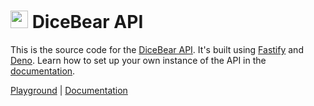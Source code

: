 <h1><img src="https://dicebear.com/logo-readme.svg" width="28" /> DiceBear API</h1>

This is the source code for the [DiceBear API](https://dicebear.com/how-to-use/http-api). It's built using [Fastify](https://fastify.io/) and [Deno](https://deno.com).
Learn how to set up your own instance of the API in the [documentation](https://dicebear.com/guides/host-the-http-api-yourself).

[Playground](https://dicebear.com/playground/) |
[Documentation](https://dicebear.com/guides/host-the-http-api-yourself/)

